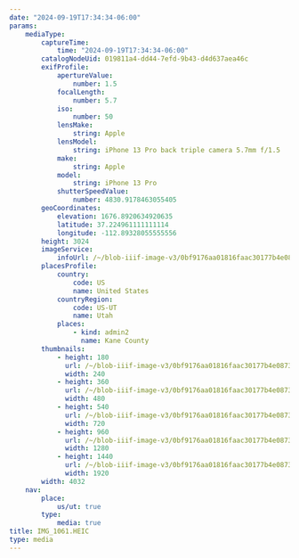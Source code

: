 ```yaml
---
date: "2024-09-19T17:34:34-06:00"
params:
    mediaType:
        captureTime:
            time: "2024-09-19T17:34:34-06:00"
        catalogNodeUid: 019811a4-dd44-7efd-9b43-d4d637aea46c
        exifProfile:
            apertureValue:
                number: 1.5
            focalLength:
                number: 5.7
            iso:
                number: 50
            lensMake:
                string: Apple
            lensModel:
                string: iPhone 13 Pro back triple camera 5.7mm f/1.5
            make:
                string: Apple
            model:
                string: iPhone 13 Pro
            shutterSpeedValue:
                number: 4830.9178463055405
        geoCoordinates:
            elevation: 1676.8920634920635
            latitude: 37.224961111111114
            longitude: -112.89328055555556
        height: 3024
        imageService:
            infoUrl: /~/blob-iiif-image-v3/0bf9176aa01816faac30177b4e087333f8db1aee62061cd3dbe3dee87d1b3c39/info.json
        placesProfile:
            country:
                code: US
                name: United States
            countryRegion:
                code: US-UT
                name: Utah
            places:
                - kind: admin2
                  name: Kane County
        thumbnails:
            - height: 180
              url: /~/blob-iiif-image-v3/0bf9176aa01816faac30177b4e087333f8db1aee62061cd3dbe3dee87d1b3c39/full/240%2C180/0/default.jpg
              width: 240
            - height: 360
              url: /~/blob-iiif-image-v3/0bf9176aa01816faac30177b4e087333f8db1aee62061cd3dbe3dee87d1b3c39/full/480%2C360/0/default.jpg
              width: 480
            - height: 540
              url: /~/blob-iiif-image-v3/0bf9176aa01816faac30177b4e087333f8db1aee62061cd3dbe3dee87d1b3c39/full/720%2C540/0/default.jpg
              width: 720
            - height: 960
              url: /~/blob-iiif-image-v3/0bf9176aa01816faac30177b4e087333f8db1aee62061cd3dbe3dee87d1b3c39/full/1280%2C960/0/default.jpg
              width: 1280
            - height: 1440
              url: /~/blob-iiif-image-v3/0bf9176aa01816faac30177b4e087333f8db1aee62061cd3dbe3dee87d1b3c39/full/1920%2C1440/0/default.jpg
              width: 1920
        width: 4032
    nav:
        place:
            us/ut: true
        type:
            media: true
title: IMG_1061.HEIC
type: media
---
```

